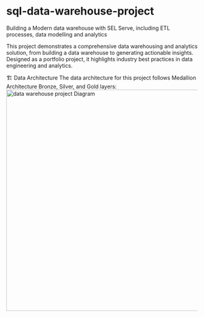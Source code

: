 # sql-data-warehouse-project
Building a Modern data warehouse with SEL Serve,  including ETL processes, data modelling and analytics 


This project demonstrates a comprehensive data warehousing and analytics solution, from building a data warehouse to generating actionable insights. Designed as a portfolio project, it highlights industry best practices in data engineering and analytics.


🏗️ Data Architecture
The data architecture for this project follows Medallion Architecture Bronze, Silver, and Gold layers:
<img width="763" height="583" alt="data warehouse project  Diagram" src="https://github.com/user-attachments/assets/560fb341-d6b9-496b-a622-d14355497cbf" />

